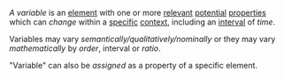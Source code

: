 *A variable* is an [element](https://github.com/gcassel/Modular-Organization-Terminology/blob/master/terms/element.md) with one or more [relevant](https://github.com/gcassel/Modular-Organization-Terminology/blob/master/terms/relevance.md) [potential](https://github.com/gcassel/Modular-Organization-Terminology/blob/master/terms/potential.md) [properties](https://github.com/gcassel/Modular-Organization-Terminology/blob/master/terms/property.md) which can *change* within a [specific](https://github.com/gcassel/Modular-Organization-Terminology/blob/master/terms/specific.md) [context](https://github.com/gcassel/Modular-Organization-Terminology/blob/master/terms/context.md), including an [interval](https://github.com/gcassel/Modular-Organization-Terminology/blob/master/terms/interval.md) of *time*.   

Variables may vary *semantically/qualitatively/nominally* or they may vary *mathematically* by *order*, interval or *ratio*.

"Variable" can also be *assigned* as a property of a specific element.
